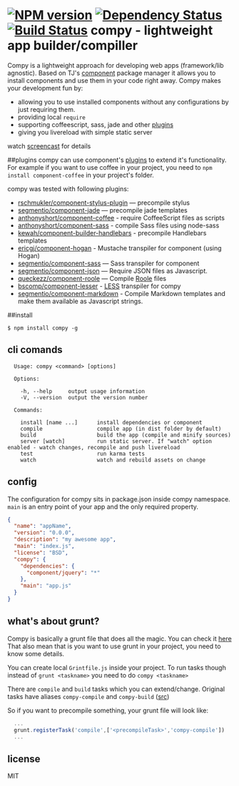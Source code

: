 [![NPM version](https://badge.fury.io/js/compy.png)](http://badge.fury.io/js/compy)
[![Dependency Status](https://gemnasium.com/edjafarov/compy.png)](https://gemnasium.com/edjafarov/compy)
[![Build Status](https://travis-ci.org/edjafarov/compy.png?branch=master)](https://travis-ci.org/edjafarov/compy)
compy - lightweight app builder/compiller
=====
Compy is a lightweight approach for developing web apps (framework/lib agnostic). Based on TJ's [component](https://github.com/component/component) package manager it allows you to install components and use them in your code right away.
Compy makes your development fun by:

* allowing you to use installed components without any configurations by just requiring them.
* providing local ```require```
* supporting coffeescript, sass, jade and other [plugins](#plugins)
* giving you livereload with simple static server

watch [screencast](http://vimeo.com/edjafarov/compy-intro) for details 

##plugins
compy can use component's [plugins](https://github.com/component/component/wiki/Plugins) to extend it's functionality. For example if you want to use coffee in your project, you need to ```npm install component-coffee``` in your project's folder.

compy was tested with following plugins:
- [rschmukler/component-stylus-plugin](https://github.com/rschmukler/component-stylus-plugin) — precompile stylus
- [segmentio/component-jade](https://github.com/segmentio/component-jade) — precompile jade templates
- [anthonyshort/component-coffee](https://github.com/anthonyshort/component-coffee) - require CoffeeScript files as scripts
- [anthonyshort/component-sass](https://github.com/anthonyshort/component-sass) - compile Sass files using node-sass
- [kewah/component-builder-handlebars](https://github.com/kewah/component-builder-handlebars) - precompile Handlebars templates
- [ericgj/component-hogan](https://github.com/ericgj/component-hogan) - Mustache transpiler for component (using Hogan)
- [segmentio/component-sass](https://github.com/segmentio/component-sass) — Sass transpiler for component
- [segmentio/component-json](https://github.com/segmentio/component-json) — Require JSON files as Javascript.
- [queckezz/component-roole](https://github.com/queckezz/component-roole) — Compile [Roole](http://roole.org) files
- [bscomp/component-lesser](https://github.com/bscomp/component-lesser) - [LESS](https://github.com/less/less.js) transpiler for compy
- [segmentio/component-markdown](https://github.com/segmentio/component-markdown) - Compile Markdown templates and make them available as Javascript strings.

##install

```$ npm install compy -g```

## cli comands
```
  Usage: compy <command> [options]

  Options:

    -h, --help     output usage information
    -V, --version  output the version number

  Commands:

    install [name ...]      install dependencies or component
    compile                 compile app (in dist folder by default)
    build                   build the app (compile and minify sources)
    server [watch]          run static server. If "watch" option enabled - watch changes, recompile and push livereload
    test                    run karma tests
    watch                   watch and rebuild assets on change
```
## config
The configuration for compy sits in package.json inside compy namespace. ```main``` is an entry point of your app and the only required property.

```json
{                                                                                                                 
  "name": "appName",
  "version": "0.0.0",
  "description": "my awesome app",
  "main": "index.js",
  "license": "BSD",
  "compy": {
    "dependencies": {
      "component/jquery": "*"
    },
    "main": "app.js"
  }
}
```

## what's about grunt?
Compy is basically a grunt file that does all the magic. You can check it [here](https://github.com/edjafarov/compy/blob/master/Gruntfile.js)
That also mean that is you want to use grunt in your project, you need to know some details.

You can create local ```Grintfile.js``` inside your project. To run tasks though instead of ```grunt <taskname>``` you need to do ```compy <taskname>```

There are ```compile``` and ```build``` tasks which you can extend/change. Original tasks have aliases ```compy-compile``` and ```compy-build``` ([src](https://github.com/edjafarov/compy/blob/588028693f1762cc1f59e9464f7824a2bdafd1ba/Gruntfile.js#L239-L241))

So if you want to precompile something, your grunt file will look like:

```javascript
  ...
  grunt.registerTask('compile',['<precompileTask>','compy-compile'])
  ...
```

## license

MIT


